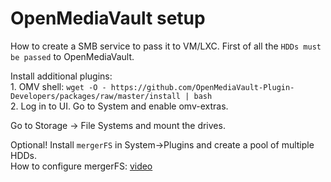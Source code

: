 # OpenMediaVault setup
<p align="left">
  How to create a SMB service to pass it to VM/LXC. First of all the <code>HDDs must be passed</code> to OpenMediaVault.
</p>
<p align="left">
   Install additional plugins: </br>
  1. OMV shell: <code>wget -O - https://github.com/OpenMediaVault-Plugin-Developers/packages/raw/master/install | bash</code> </br>
  2. Log in to UI. Go to System and enable omv-extras.
</p>
<p align="left">
  Go to Storage -> File Systems and mount the drives.
</p>
<p align="left">
  Optional! Install <code>mergerFS</code> in System->Plugins and create a pool of multiple HDDs. </br>
  How to configure mergerFS: <a href="https://youtu.be/Y3yF1Rsu7ow?t=1118">video</a>
</p>
